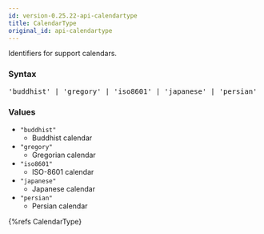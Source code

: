 ```yaml
---
id: version-0.25.22-api-calendartype
title: CalendarType
original_id: api-calendartype
---
```


Identifiers for support calendars.

### Syntax

<pre class="syntax">
'buddhist' | 'gregory' | 'iso8601' | 'japanese' | 'persian'
</pre>

### Values
  - `"buddhist"`
    - Buddhist calendar
  - `"gregory"`
    - Gregorian calendar
  - `"iso8601"`
    - ISO-8601 calendar
  - `"japanese"`
    - Japanese calendar
  - `"persian"`
    - Persian calendar

{%refs CalendarType}
